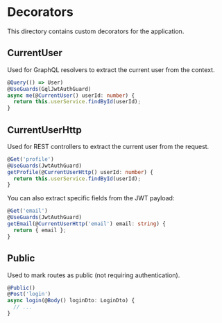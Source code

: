 # Decorators

This directory contains custom decorators for the application.

## CurrentUser

Used for GraphQL resolvers to extract the current user from the context.

```typescript
@Query(() => User)
@UseGuards(GqlJwtAuthGuard)
async me(@CurrentUser() userId: number) {
  return this.userService.findById(userId);
}
```

## CurrentUserHttp

Used for REST controllers to extract the current user from the request.

```typescript
@Get('profile')
@UseGuards(JwtAuthGuard)
getProfile(@CurrentUserHttp() userId: number) {
  return this.userService.findById(userId);
}
```

You can also extract specific fields from the JWT payload:

```typescript
@Get('email')
@UseGuards(JwtAuthGuard)
getEmail(@CurrentUserHttp('email') email: string) {
  return { email };
}
```

## Public

Used to mark routes as public (not requiring authentication).

```typescript
@Public()
@Post('login')
async login(@Body() loginDto: LoginDto) {
  // ...
}
``` 
